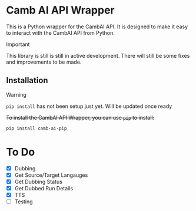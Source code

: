 # Camb AI API Wrapper

This is a Python wrapper for the CambAI API. It is designed to make it easy to interact with the CambAI API from Python.

> [!IMPORTANT]
> This library is still is still in active development.
> There will still be some fixes and improvements to be made.

## Installation

> [!WARNING]
> `pip install` has not been setup just yet. Will be updated once ready

~~To install the CambAI API Wrapper, you can use `pip` to install:~~

```bash
pip install camb-ai-pip
```

# To Do

- [X] Dubbing
- [X] Get Source/Target Langauges
- [X] Get Dubbing Status
- [X] Get Dubbed Run Details
- [X] TTS
- [ ] Testing
